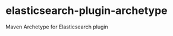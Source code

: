 elasticsearch-plugin-archetype
==============================

Maven Archetype for Elasticsearch plugin
